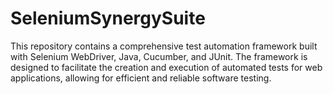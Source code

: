 # SeleniumSynergySuite
This repository contains a comprehensive test automation framework built with Selenium WebDriver, Java, Cucumber, and JUnit. The framework is designed to facilitate the creation and execution of automated tests for web applications, allowing for efficient and reliable software testing.
